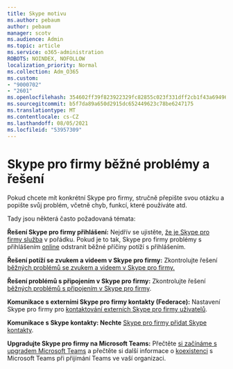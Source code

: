 ```yaml
---
title: Skype motivu
ms.author: pebaum
author: pebaum
manager: scotv
ms.audience: Admin
ms.topic: article
ms.service: o365-administration
ROBOTS: NOINDEX, NOFOLLOW
localization_priority: Normal
ms.collection: Adm_O365
ms.custom:
- "9000702"
- "2601"
ms.openlocfilehash: 354602ff39f823922329fc82855c023f331dff2cb1f43a6949653786a6df7f6d
ms.sourcegitcommit: b5f7da89a650d2915dc652449623c78be6247175
ms.translationtype: MT
ms.contentlocale: cs-CZ
ms.lasthandoff: 08/05/2021
ms.locfileid: "53957309"
---
```

# <a name="skype-for-business-common-issues-and-resolutions"></a>Skype pro firmy běžné problémy a řešení 

Pokud chcete mít konkrétní Skype pro firmy, stručně přepište svou otázku a popište svůj problém, včetně chyb, funkcí, které používáte atd. 

Tady jsou některá často požadovaná témata:

**Řešení Skype pro firmy přihlášení:** Nejdřív se ujistěte, [že je Skype pro firmy služba](https://admin.microsoft.com/Adminportal/Home?source=applauncher#/servicehealth) v pořádku. Pokud je to tak, Skype pro firmy problémy s přihlášením [online](https://docs.microsoft.com/SkypeForBusiness/set-up-skype-for-business-online/troubleshooting-sign-in-errors-for-admins#check-for-common-causes-of-skype-for-business-online-sign-in-errors) odstranit běžné příčiny potíží s přihlášením.
 
**Řešení potíží se zvukem a videem v Skype pro firmy:** Zkontrolujte řešení [běžných problémů se zvukem a videem v Skype pro firmy.](https://support.office.com/article/Troubleshoot-audio-and-video-in-Skype-for-Business-62777bc6-c52b-47ae-84ba-a8905c3b71dc) 

**Řešení problémů s připojením v Skype pro firmy:** Zkontrolujte řešení [běžných problémů s připojením v Skype pro firmy](https://support.office.com/article/troubleshoot-connection-issues-in-skype-for-business-ca302828-783f-425c-bbe2-356348583771).

**Komunikace s externími Skype pro firmy kontakty (Federace):** Nastavení Skype pro firmy pro [kontaktování externích Skype pro firmy uživatelů](https://docs.microsoft.com/SkypeForBusiness/set-up-skype-for-business-online/allow-users-to-contact-external-skype-for-business-users).

**Komunikace s Skype kontakty: Nechte** [Skype pro firmy přidat Skype kontakty](https://docs.microsoft.com/SkypeForBusiness/set-up-skype-for-business-online/let-skype-for-business-users-add-skype-contacts).

**Upgradujte Skype pro firmy na Microsoft Teams:** Přečtěte [si začínáme s upgradem Microsoft Teams](https://docs.microsoft.com/microsoftteams/upgrade-start-here) a přečtěte si další informace o [koexistenci](https://docs.microsoft.com/microsoftteams/coexistence-chat-calls-presence) s Microsoft Teams při přijímání Teams ve vaší organizaci. 